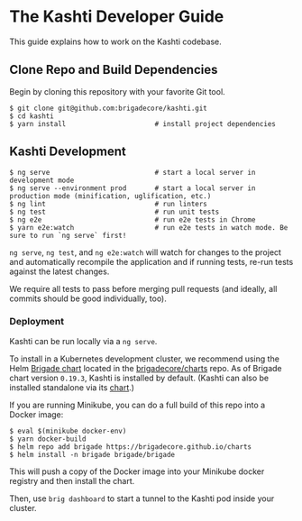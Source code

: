 # The Kashti Developer Guide

This guide explains how to work on the Kashti codebase.

## Clone Repo and Build Dependencies

Begin by cloning this repository with your favorite Git tool.

```console
$ git clone git@github.com:brigadecore/kashti.git
$ cd kashti
$ yarn install                      # install project dependencies
```

## Kashti Development
```console
$ ng serve                          # start a local server in development mode
$ ng serve --environment prod       # start a local server in production mode (minification, uglification, etc.)
$ ng lint                           # run linters 
$ ng test                           # run unit tests
$ ng e2e                            # run e2e tests in Chrome
$ yarn e2e:watch                    # run e2e tests in watch mode. Be sure to run `ng serve` first!
```

`ng serve`, `ng test`, and `ng e2e:watch` will watch for changes to the project and automatically recompile the application and if running tests, re-run tests against the latest changes.

We require all tests to pass before merging pull requests (and ideally, all commits should be good individually, too).

### Deployment

Kashti can be run locally via a `ng serve`.

To install in a Kubernetes development cluster, we recommend using the Helm [Brigade chart][brigade-chart]
located in the [brigadecore/charts][charts] repo.  As of Brigade chart version `0.19.3`, Kashti
is installed by default.  (Kashti can also be installed standalone via its [chart][kashti-chart].)

If you are running Minikube, you can do a full build of this repo into a Docker
image:

```console
$ eval $(minikube docker-env)
$ yarn docker-build
$ helm repo add brigade https://brigadecore.github.io/charts
$ helm install -n brigade brigade/brigade
```

This will push a copy of the Docker image into your Minikube docker registry and
then install the chart.

Then, use `brig dashboard` to start a tunnel to the Kashti pod inside your cluster.

[kashti-chart]: https://github.com/brigadecore/charts/tree/master/charts/kashti
[brigade-chart]: https://github.com/brigadecore/charts/tree/master/charts/brigade
[charts]: https://github.com/brigadecore/charts